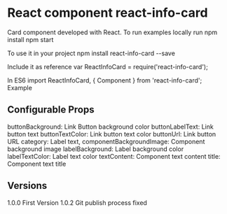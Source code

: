 # React component react-info-card
Card component developed with React. 
To run examples locally run
npm install
npm start

To use it in your project 
npm install react-info-card --save

Include it as reference
var ReactInfoCard = require('react-info-card');

In ES6
import ReactInfoCard, { Component } from 'react-info-card';
<ReactInfoCard>Example</ReactInfoCard>

## Configurable Props
buttonBackground: Link Button background color
buttonLabelText: Link button text
buttonTextColor: Link button text color
buttonUrl: Link button URL
category: Label text,
componentBackgroundImage: Component background image
labelBackground: Label background color
labelTextColor: Label text color
textContent: Component text content
title: Component text title


## Versions
1.0.0 First Version
1.0.2 Git publish process fixed
